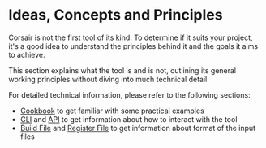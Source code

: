 # Ideas, Concepts and Principles

Corsair is not the first tool of its kind. To determine if it suits your project, it's a good idea to understand the principles behind it and the goals it aims to achieve.

This section explains what the tool is and is not, outlining its general working principles without diving into much technical detail.

For detailed technical information, please refer to the following sections:

- [Cookbook](../cookbook/index.md) to get familiar with some practical examples
- [CLI](../cli/index.md) and [API](../api/index.md) to get information about how to interact with the tool
- [Build File](../build-file/index.md) and [Register File](../register-file/index.md) to get information about format of the input files

